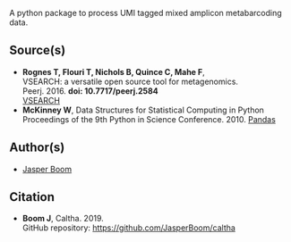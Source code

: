 A python package to process UMI tagged mixed amplicon metabarcoding data.

## Source(s)
* __Rognes T, Flouri T, Nichols B, Quince C, Mahe F__,  
  VSEARCH: a versatile open source tool for metagenomics.  
  Peerj. 2016. __doi: 10.7717/peerj.2584__  
  [VSEARCH](https://github.com/torognes/vsearch)
* __McKinney W__,
  Data Structures for Statistical Computing in Python
  Proceedings of the 9th Python in Science Conference. 2010.
  [Pandas](https://pandas.pydata.org/)

## Author(s)
* [Jasper Boom](https://github.com/JasperBoom)

## Citation
* __Boom J__, Caltha. 2019.  
  GitHub repository: https://github.com/JasperBoom/caltha
